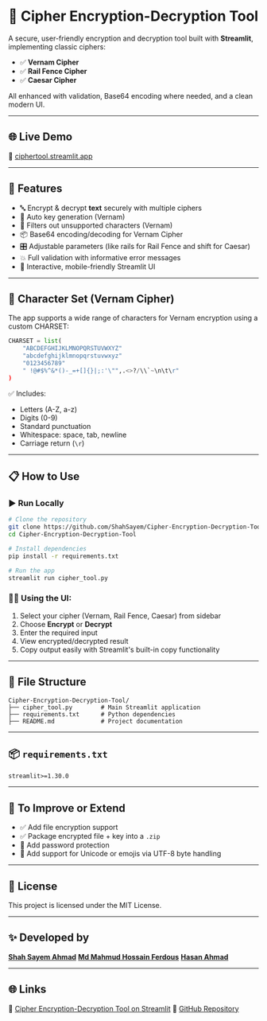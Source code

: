 # 🔐 Cipher Encryption-Decryption Tool

A secure, user-friendly encryption and decryption tool built with **Streamlit**, implementing classic ciphers:

- ✅ **Vernam Cipher**
- ✅ **Rail Fence Cipher**
- ✅ **Caesar Cipher**

All enhanced with validation, Base64 encoding where needed, and a clean modern UI.

---

## 🌐 Live Demo

🔗 [ciphertool.streamlit.app](https://ciphertool.streamlit.app/)

---

## 🚀 Features

- 🔤 Encrypt & decrypt **text** securely with multiple ciphers
- 🔑 Auto key generation (Vernam)
- 🧼 Filters out unsupported characters (Vernam)
- 📦 Base64 encoding/decoding for Vernam Cipher
- 🎛️ Adjustable parameters (like rails for Rail Fence and shift for Caesar)
- 💥 Full validation with informative error messages
- 🎨 Interactive, mobile-friendly Streamlit UI

---

## 🧩 Character Set (Vernam Cipher)

The app supports a wide range of characters for Vernam encryption using a custom CHARSET:

```python
CHARSET = list(
    "ABCDEFGHIJKLMNOPQRSTUVWXYZ"
    "abcdefghijklmnopqrstuvwxyz"
    "0123456789"
    " !@#$%^&*()-_=+[]{}|;:'\"",.<>?/\\`~\n\t\r"
)
```

✅ Includes:
- Letters (A-Z, a-z)
- Digits (0-9)
- Standard punctuation
- Whitespace: space, tab, newline
- Carriage return (`\r`)

---

## 📋 How to Use

### ▶️ Run Locally

```bash
# Clone the repository
git clone https://github.com/ShahSayem/Cipher-Encryption-Decryption-Tool.git
cd Cipher-Encryption-Decryption-Tool

# Install dependencies
pip install -r requirements.txt

# Run the app
streamlit run cipher_tool.py
```

### 🧑‍💻 Using the UI:

1. Select your cipher (Vernam, Rail Fence, Caesar) from sidebar
2. Choose **Encrypt** or **Decrypt**
3. Enter the required input
4. View encrypted/decrypted result
5. Copy output easily with Streamlit's built-in copy functionality

---

## 📁 File Structure

```
Cipher-Encryption-Decryption-Tool/
├── cipher_tool.py        # Main Streamlit application
├── requirements.txt      # Python dependencies
├── README.md             # Project documentation
```

---

## 📦 `requirements.txt`

```
streamlit>=1.30.0
```

---

## 📌 To Improve or Extend

- ✅ Add file encryption support
- ✅ Package encrypted file + key into a `.zip`
- 🔐 Add password protection
- 🧾 Add support for Unicode or emojis via UTF-8 byte handling

---

## 📜 License

This project is licensed under the MIT License.

---

## ✨ Developed by
**[Shah Sayem Ahmad](https://shahsayem.netlify.app/)** 
**[Md Mahmud Hossain Ferdous](https://www.linkedin.com/in/ferdousmh/)** 
**[Hasan Ahmad](https://www.linkedin.com/in/hasan-ahmad-502391204/)** 

---

## 🌐 Links
🔗 [Cipher Encryption-Decryption Tool on Streamlit](https://ciphertool.streamlit.app/)
🔗 [GitHub Repository](https://github.com/ShahSayem/Cipher-Encryption-Decryption-Tool)
